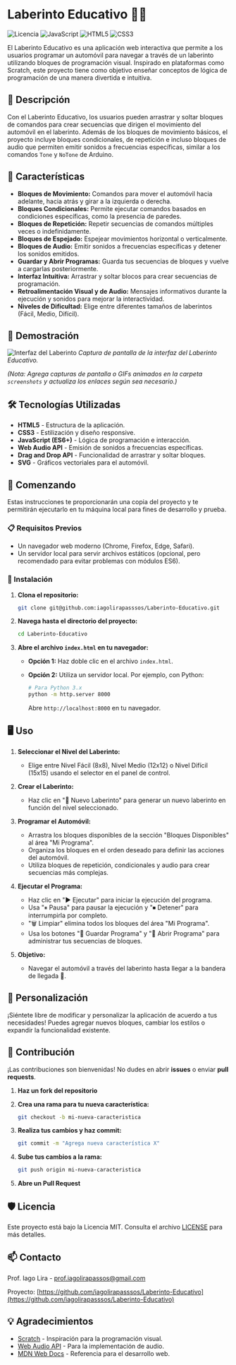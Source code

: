 # Laberinto Educativo 🚗🧩

![Licencia](https://img.shields.io/badge/licencia-MIT-blue.svg)
![JavaScript](https://img.shields.io/badge/JavaScript-ES6%2B-yellow.svg)
![HTML5](https://img.shields.io/badge/HTML5-%23E34F26.svg?logo=html5&logoColor=white)
![CSS3](https://img.shields.io/badge/CSS3-%231572B6.svg?logo=css3&logoColor=white)

El Laberinto Educativo es una aplicación web interactiva que permite a los usuarios programar un automóvil para navegar a través de un laberinto utilizando bloques de programación visual. Inspirado en plataformas como Scratch, este proyecto tiene como objetivo enseñar conceptos de lógica de programación de una manera divertida e intuitiva.

## 📝 Descripción

Con el Laberinto Educativo, los usuarios pueden arrastrar y soltar bloques de comandos para crear secuencias que dirigen el movimiento del automóvil en el laberinto. Además de los bloques de movimiento básicos, el proyecto incluye bloques condicionales, de repetición e incluso bloques de audio que permiten emitir sonidos a frecuencias específicas, similar a los comandos `Tone` y `NoTone` de Arduino.

## 🚀 Características

- **Bloques de Movimiento:** Comandos para mover el automóvil hacia adelante, hacia atrás y girar a la izquierda o derecha.
- **Bloques Condicionales:** Permite ejecutar comandos basados en condiciones específicas, como la presencia de paredes.
- **Bloques de Repetición:** Repetir secuencias de comandos múltiples veces o indefinidamente.
- **Bloques de Espejado:** Espejear movimientos horizontal o verticalmente.
- **Bloques de Audio:** Emitir sonidos a frecuencias específicas y detener los sonidos emitidos.
- **Guardar y Abrir Programas:** Guarda tus secuencias de bloques y vuelve a cargarlas posteriormente.
- **Interfaz Intuitiva:** Arrastrar y soltar blocos para crear secuencias de programación.
- **Retroalimentación Visual y de Audio:** Mensajes informativos durante la ejecución y sonidos para mejorar la interactividad.
- **Niveles de Dificultad:** Elige entre diferentes tamaños de laberintos (Fácil, Medio, Difícil).

## 📸 Demostración

![Interfaz del Laberinto](screenshots/interface.png)
*Captura de pantalla de la interfaz del Laberinto Educativo.*

*(Nota: Agrega capturas de pantalla o GIFs animados en la carpeta `screenshots` y actualiza los enlaces según sea necesario.)*

## 🛠 Tecnologías Utilizadas

- **HTML5** - Estructura de la aplicación.
- **CSS3** - Estilización y diseño responsive.
- **JavaScript (ES6+)** - Lógica de programación e interacción.
- **Web Audio API** - Emisión de sonidos a frecuencias específicas.
- **Drag and Drop API** - Funcionalidad de arrastrar y soltar bloques.
- **SVG** - Gráficos vectoriales para el automóvil.

## 🧭 Comenzando

Estas instrucciones te proporcionarán una copia del proyecto y te permitirán ejecutarlo en tu máquina local para fines de desarrollo y prueba.

### 📋 Requisitos Previos

- Un navegador web moderno (Chrome, Firefox, Edge, Safari).
- Un servidor local para servir archivos estáticos (opcional, pero recomendado para evitar problemas con módulos ES6).

### 🔧 Instalación

1. **Clona el repositorio:**

   ```bash
   git clone git@github.com:iagolirapasssos/Laberinto-Educativo.git
   ```

2. **Navega hasta el directorio del proyecto:**

   ```bash
   cd Laberinto-Educativo
   ```

3. **Abre el archivo `index.html` en tu navegador:**

   - **Opción 1:** Haz doble clic en el archivo `index.html`.
   - **Opción 2:** Utiliza un servidor local. Por ejemplo, con Python:

     ```bash
     # Para Python 3.x
     python -m http.server 8000
     ```

     Abre `http://localhost:8000` en tu navegador.

## 🖥️ Uso

1. **Seleccionar el Nivel del Laberinto:**
   - Elige entre Nivel Fácil (8x8), Nivel Medio (12x12) o Nivel Difícil (15x15) usando el selector en el panel de control.

2. **Crear el Laberinto:**
   - Haz clic en "🔄 Nuevo Laberinto" para generar un nuevo laberinto en función del nivel seleccionado.

3. **Programar el Automóvil:**
   - Arrastra los bloques disponibles de la sección "Bloques Disponibles" al área "Mi Programa".
   - Organiza los bloques en el orden deseado para definir las acciones del automóvil.
   - Utiliza bloques de repetición, condicionales y audio para crear secuencias más complejas.

4. **Ejecutar el Programa:**
   - Haz clic en "▶ Ejecutar" para iniciar la ejecución del programa.
   - Usa "⏸ Pausa" para pausar la ejecución y "⏹ Detener" para interrumpirla por completo.
   - "🗑 Limpiar" elimina todos los bloques del área "Mi Programa".
   - Usa los botones "💾 Guardar Programa" y "📂 Abrir Programa" para administrar tus secuencias de bloques.

5. **Objetivo:**
   - Navegar el automóvil a través del laberinto hasta llegar a la bandera de llegada 🏁.

## 🎨 Personalización

¡Siéntete libre de modificar y personalizar la aplicación de acuerdo a tus necesidades! Puedes agregar nuevos bloques, cambiar los estilos o expandir la funcionalidad existente.

## 🤝 Contribución

¡Las contribuciones son bienvenidas! No dudes en abrir **issues** o enviar **pull requests**.

1. **Haz un fork del repositorio**
2. **Crea una rama para tu nueva característica:**

   ```bash
   git checkout -b mi-nueva-caracteristica
   ```

3. **Realiza tus cambios y haz commit:**

   ```bash
   git commit -m "Agrega nueva característica X"
   ```

4. **Sube tus cambios a la rama:**

   ```bash
   git push origin mi-nueva-caracteristica
   ```

5. **Abre un Pull Request**

## 🛡️ Licencia

Este proyecto está bajo la Licencia MIT. Consulta el archivo [LICENSE](LICENSE) para más detalles.

## 📫 Contacto

Prof. Iago Lira - [prof.iagolirapassos@gmail.com](mailto:prof.iagolirapassos@gmail.com)

Proyecto: [https://github.com/iagolirapasssos/Laberinto-Educativo](https://github.com/iagolirapasssos/Laberinto-Educativo)

## 💡 Agradecimientos

- [Scratch](https://scratch.mit.edu/) - Inspiración para la programación visual.
- [Web Audio API](https://developer.mozilla.org/es/docs/Web/API/Web_Audio_API) - Para la implementación de audio.
- [MDN Web Docs](https://developer.mozilla.org/) - Referencia para el desarrollo web.